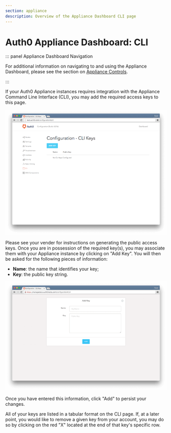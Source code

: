 ```yaml
---
section: appliance
description: Overview of the Appliance Dashboard CLI page
---
```


# Auth0 Appliance Dashboard: CLI

::: panel Appliance Dashboard Navigation

For additional information on navigating to and using the Appliance Dashboard, please see the section on [Appliance Controls](/appliance/dashboard#appliance-controls).

:::

If your Auth0 Appliance instances requires integration with the Appliance Command Line Interface (CLI), you may add the required access keys to this page.

![](/media/articles/appliance/dashboard/cli-keys.png)

Please see your vender for instructions on generating the public access keys. Once you are in possession of the required key(s), you may associate them with your Appliance instance by clicking on "Add Key". You will then be asked for the following pieces of information:

* **Name**: the name that identifies your key;
* **Key**: the public key string.

![](/media/articles/appliance/dashboard/cli-keys-add.png)

Once you have entered this information, click "Add" to persist your changes.

All of your keys are listed in a tabular format on the CLI page. If, at a later point, you would like to remove a given key from your account, you may do so by clicking on the red "X" located at the end of that key's specific row.
